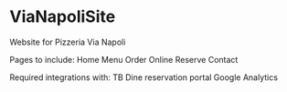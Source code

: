 # ViaNapoliSite

Website for Pizzeria Via Napoli

Pages to include:
    Home
    Menu
    Order Online
    Reserve
    Contact

Required integrations with:
    TB Dine reservation portal
    Google Analytics